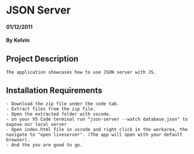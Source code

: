 # JSON Server
#### 01/12/2011
#### By Kelvin 

## Project Description
    The application showcases how to use JSON server with JS.

## Installation Requirements
    - Download the zip file under the code tab.
    - Extract files from the zip file.
    - Open the extracted folder with vscode.
    - on your VS Code terminal run "json-server --watch database.json" to expose our local server
    - Open index.html file in vscode and right click in the workarea, the navigate to "open liveserver". (The app will open with your default browser).
    - And the you are good to go.
